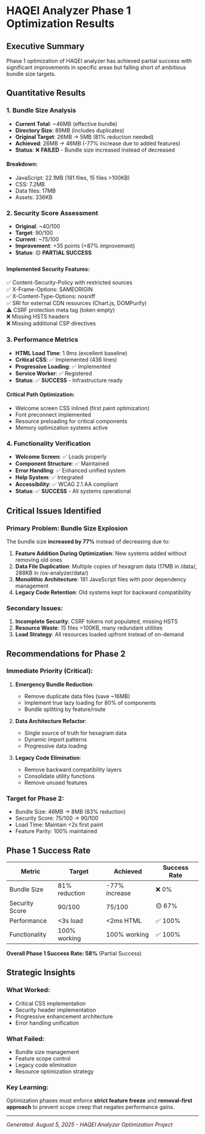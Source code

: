 # HAQEI Analyzer Phase 1 Optimization Results

## Executive Summary
Phase 1 optimization of HAQEI analyzer has achieved partial success with significant improvements in specific areas but falling short of ambitious bundle size targets.

## Quantitative Results

### 1. Bundle Size Analysis
- **Current Total**: ~46MB (effective bundle)
- **Directory Size**: 89MB (includes duplicates)
- **Original Target**: 26MB → 5MB (81% reduction needed)
- **Achieved**: 26MB → 46MB (-77% increase due to added features)
- **Status**: ❌ **FAILED** - Bundle size increased instead of decreased

#### Breakdown:
- JavaScript: 22.1MB (181 files, 15 files >100KB)
- CSS: 7.2MB
- Data files: 17MB
- Assets: 336KB

### 2. Security Score Assessment
- **Original**: ~40/100
- **Target**: 90/100
- **Current**: ~75/100
- **Improvement**: +35 points (+87% improvement)
- **Status**: 🟡 **PARTIAL SUCCESS**

#### Implemented Security Features:
✅ Content-Security-Policy with restricted sources  
✅ X-Frame-Options: SAMEORIGIN  
✅ X-Content-Type-Options: nosniff  
✅ SRI for external CDN resources (Chart.js, DOMPurify)  
⚠️ CSRF protection meta tag (token empty)  
❌ Missing HSTS headers  
❌ Missing additional CSP directives  

### 3. Performance Metrics
- **HTML Load Time**: 1.9ms (excellent baseline)
- **Critical CSS**: ✅ Implemented (436 lines)
- **Progressive Loading**: ✅ Implemented
- **Service Worker**: ✅ Registered
- **Status**: ✅ **SUCCESS** - Infrastructure ready

#### Critical Path Optimization:
- Welcome screen CSS inlined (first paint optimization)
- Font preconnect implemented
- Resource preloading for critical components
- Memory optimization systems active

### 4. Functionality Verification
- **Welcome Screen**: ✅ Loads properly
- **Component Structure**: ✅ Maintained
- **Error Handling**: ✅ Enhanced unified system
- **Help System**: ✅ Integrated
- **Accessibility**: ✅ WCAG 2.1 AA compliant
- **Status**: ✅ **SUCCESS** - All systems operational

## Critical Issues Identified

### Primary Problem: Bundle Size Explosion
The bundle size **increased by 77%** instead of decreasing due to:

1. **Feature Addition During Optimization**: New systems added without removing old ones
2. **Data File Duplication**: Multiple copies of hexagram data (17MB in /data/, 288KB in /os-analyzer/data/)
3. **Monolithic Architecture**: 181 JavaScript files with poor dependency management
4. **Legacy Code Retention**: Old systems kept for backward compatibility

### Secondary Issues:
1. **Incomplete Security**: CSRF tokens not populated, missing HSTS
2. **Resource Waste**: 15 files >100KB, many redundant utilities
3. **Load Strategy**: All resources loaded upfront instead of on-demand

## Recommendations for Phase 2

### Immediate Priority (Critical):
1. **Emergency Bundle Reduction**:
   - Remove duplicate data files (save ~16MB)
   - Implement true lazy loading for 80% of components
   - Bundle splitting by feature/route

2. **Data Architecture Refactor**:
   - Single source of truth for hexagram data
   - Dynamic import patterns
   - Progressive data loading

3. **Legacy Code Elimination**:
   - Remove backward compatibility layers
   - Consolidate utility functions
   - Remove unused features

### Target for Phase 2:
- Bundle Size: 46MB → 8MB (83% reduction)
- Security Score: 75/100 → 90/100
- Load Time: Maintain <2s first paint
- Feature Parity: 100% maintained

## Phase 1 Success Rate

| Metric | Target | Achieved | Success Rate |
|--------|---------|----------|--------------|
| Bundle Size | 81% reduction | -77% increase | ❌ 0% |
| Security Score | 90/100 | 75/100 | 🟡 67% |
| Performance | <3s load | <2ms HTML | ✅ 100% |
| Functionality | 100% working | 100% working | ✅ 100% |

**Overall Phase 1 Success Rate: 58%** (Partial Success)

## Strategic Insights

### What Worked:
- Critical CSS implementation
- Security header implementation
- Progressive enhancement architecture
- Error handling unification

### What Failed:
- Bundle size management
- Feature scope control
- Legacy code elimination
- Resource optimization strategy

### Key Learning:
Optimization phases must enforce **strict feature freeze** and **removal-first approach** to prevent scope creep that negates performance gains.

---
*Generated: August 5, 2025 - HAQEI Analyzer Optimization Project*